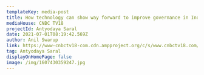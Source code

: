```yaml
---
templateKey: media-post
title: How technology can show way forward to improve governance in India
mediaHouse: CNBC TV18
projectId: Antyodaya Saral
date: 2021-07-01T08:19:42.569Z
author: Anil Swarup
link: https://www-cnbctv18-com.cdn.ampproject.org/c/s/www.cnbctv18.com/views/the-way-forward-use-technology-9787741.htm/amp
tag: Antyodaya Saral
displayOnHomePage: false
image: /img/1607430359247.jpg
---
```

